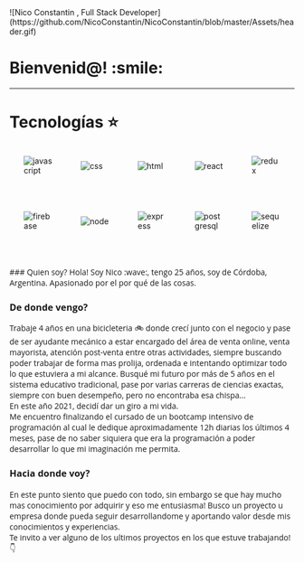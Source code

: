 <link rel="preconnect" href="https://fonts.googleapis.com">
<link rel="preconnect" href="https://fonts.gstatic.com" crossorigin>
<link href="https://fonts.googleapis.com/css2?family=Open+Sans:wght@300&display=swap" rel="stylesheet"> 
![Nico Constantin , Full Stack Developer](https://github.com/NicoConstantin/NicoConstantin/blob/master/Assets/header.gif)
<h1>Bienvenid@! :smile:</h1>
<style>
.img-top {
    display:flex;
    justify-content:space-around;
    margin-top: 2rem;
    padding-bottom: 2rem;
    align-items:center;
}
.img-bottom {
  display:flex;
    justify-content:space-around;
    padding-top: 2rem;
    margin-bottom: 4rem;
    align-items:center;
}
.img{
    width:10%
}
.content{
    font-family: 'Open Sans', sans-serif;
}
</style>

******
# Tecnologías :star:
<div class=img-top>
<img  class=img alt=javascript src=https://i.ibb.co/vxZcqxs/Dise-o-sin-t-tulo-9.png />
<img  class=img alt=css src=https://i.ibb.co/7khWBK8/Dise-o-sin-t-tulo-8.png />
<img  class=img alt=html src=https://i.ibb.co/B2CJCXx/Dise-o-sin-t-tulo-4.png />
<img  class=img alt=react src=https://i.ibb.co/gyYwYcY/Dise-o-sin-t-tulo-2.png />
<img  class=img alt=redux src=https://i.ibb.co/8NJnYHX/Dise-o-sin-t-tulo-7.png />
</div>
<div class=img-bottom>
<img  class=img alt=firebase src=https://i.ibb.co/DpY24j2/Dise-o-sin-t-tulo-1.png />
<img  class=img alt=node src=https://i.ibb.co/9Wxdzmf/Dise-o-sin-t-tulo-6.png />
<img  class=img alt=express src=https://i.ibb.co/Lg8mKWG/Dise-o-sin-t-tulo-10.png />
<img  class=img alt=postgresql src=https://i.ibb.co/PMg8Btn/Dise-o-sin-t-tulo-3.png />
<img  class=img alt=sequelize src=https://i.ibb.co/NY9Qn2Q/Dise-o-sin-t-tulo-5.png />
</div>
<div class=content>
### Quien soy?
Hola! Soy Nico :wave:, tengo 25 años, soy de Córdoba, Argentina. Apasionado por el por qué de las cosas.

### De donde vengo?
Trabaje 4 años en una bicicleteria :bike: donde crecí junto con el negocio y pase de ser ayudante mecánico a estar encargado del área de venta online, venta mayorista, atención post-venta entre otras actividades, siempre buscando poder trabajar de forma mas prolija, ordenada e intentando optimizar todo lo que estuviera a mi alcance.
Busqué mi futuro por más de 5 años en el sistema educativo tradicional, pase por varias carreras de ciencias exactas, siempre con buen desempeño, pero no encontraba esa chispa...<br>
En este año 2021, decidí dar un giro a mi vida.<br>
Me encuentro finalizando el cursado de un bootcamp intensivo de programación al cual le dedique aproximadamente 12h diarias los últimos 4 meses, pase de no saber siquiera que era la programación a poder desarrollar lo que mi imaginación me permita.

### Hacia donde voy?
En este punto siento que puedo con todo, sin embargo se que hay mucho mas conocimiento por adquirir y eso me entusiasma! Busco un proyecto u empresa donde pueda seguir desarrollandome y aportando valor desde mis conocimientos y experiencias.<br>
Te invito a ver alguno de los ultimos proyectos en los que estuve trabajando!  :point_down:
</div>